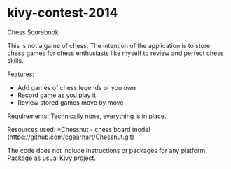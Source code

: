 kivy-contest-2014
=================

Chess Scorebook

This is not a game of chess. The intention of the application is to store chess games for chess enthusiasts like myself to review and perfect chess skills.

Features:
* Add games of chess legends or you own
* Record game as you play it
* Review stored games move by move

Requirements:
Technically none, everything is in place.

Resources used:
*Chessnut - chess board model (https://github.com/cgearhart/Chessnut.git)

The code does not include instructions or packages for any platform. Package as usual Kivy project.
